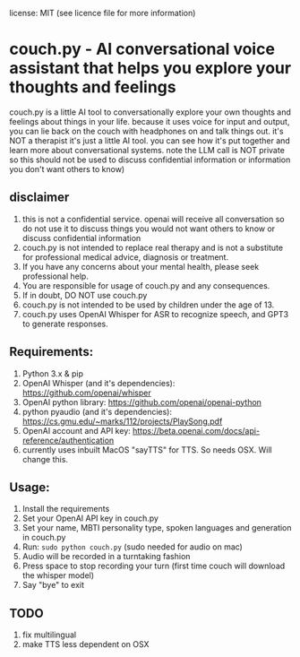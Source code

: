 license: MIT  (see licence file for more information)

# couch.py - AI conversational voice assistant that helps you explore your thoughts and feelings
couch.py is a little AI tool to conversationally explore your own thoughts and feelings about things in your life. because it uses voice for input and output, you can lie back on the couch with headphones on and talk things out. it's NOT a therapist it's just a little AI tool. you can see how it's put together and learn more about conversational systems. note the LLM call is NOT private so this should not be used to discuss confidential information or information you don't want others to know)

## disclaimer
1. this is not a confidential service. openai will receive all conversation so do not use it to discuss things you would not want others to know or discuss confidential information
2. couch.py is not intended to replace real therapy and is not a substitute for professional medical advice, diagnosis or treatment.
3. If you have any concerns about your mental health, please seek professional help.
4. You are responsible for usage of couch.py and any consequences.
5. If in doubt, DO NOT use couch.py
6. couch.py is not intended to be used by children under the age of 13.
7. couch.py uses OpenAI Whisper for ASR to recognize speech, and GPT3 to generate responses.

## Requirements:
1. Python 3.x & pip
2. OpenAI Whisper (and it's dependencies): https://github.com/openai/whisper
3. OpenAI python library: https://github.com/openai/openai-python
4. python pyaudio (and it's dependencies): https://cs.gmu.edu/~marks/112/projects/PlaySong.pdf
5. OpenAI account and API key: https://beta.openai.com/docs/api-reference/authentication
6. currently uses inbuilt MacOS "sayTTS" for TTS. So needs OSX. Will change this.

## Usage:
1. Install the requirements
2. Set your OpenAI API key in couch.py
3. Set your name, MBTI personality type, spoken languages and generation in couch.py
4. Run: `sudo python couch.py` (sudo needed for audio on mac)
5. Audio will be recorded in a turntaking fashion 
6. Press space to stop recording your turn (first time couch will download the whisper model)
7. Say "bye" to exit

## TODO
1. fix multilingual 
2. make TTS less dependent on OSX
